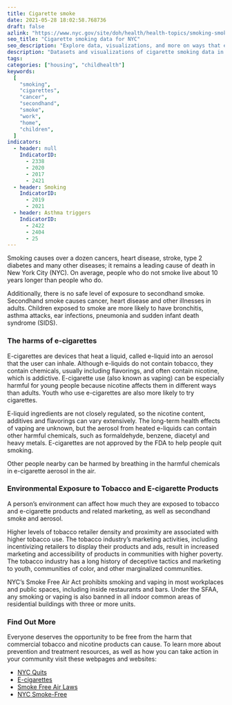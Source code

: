 ```yaml
---
title: Cigarette smoke
date: 2021-05-28 18:02:58.768736
draft: false
azlink: "https://www.nyc.gov/site/doh/health/health-topics/smoking-smoke-free-housing.page"
seo_title: "Cigarette smoking data for NYC"
seo_description: "Explore data, visualizations, and more on ways that environments shape health in New York City's neighborhoods."
description: "Datasets and visualizations of cigarette smoking data in NYC."
tags:
categories: ["housing", "childhealth"]
keywords:
  [
    "smoking",
    "cigarettes",
    "cancer",
    "secondhand",
    "smoke",
    "work",
    "home",
    "children",
  ]
indicators:
  - header: null
    IndicatorID:
      - 2338
      - 2020
      - 2017
      - 2421
  - header: Smoking
    IndicatorID:
      - 2019
      - 2021
  - header: Asthma triggers
    IndicatorID:
      - 2422
      - 2404
      - 25
---
```


Smoking causes over a dozen cancers, heart disease, stroke, type 2 diabetes and many other diseases; it remains a leading cause of death in New York City (NYC). On average, people who do not smoke live about 10 years longer than people who do.

Additionally, there is no safe level of exposure to secondhand smoke. Secondhand smoke causes cancer, heart disease and other illnesses in adults. Children exposed to smoke are more likely to have bronchitis, asthma attacks, ear infections, pneumonia and sudden infant death syndrome (SIDS).

### The harms of e-cigarettes

E-cigarettes are devices that heat a liquid, called e-liquid into an aerosol that the user can inhale. Although e-liquids do not contain tobacco, they contain chemicals, usually including flavorings, and often contain nicotine, which is addictive. E-cigarette use (also known as vaping) can be especially harmful for young people because nicotine affects them in different ways than adults. Youth who use e-cigarettes are also more likely to try cigarettes.

E-liquid ingredients are not closely regulated, so the nicotine content, additives and flavorings can vary extensively. The long-term health effects of vaping are unknown, but the aerosol from heated e-liquids can contain other harmful chemicals, such as formaldehyde, benzene, diacetyl and heavy metals. E-cigarettes are not approved by the FDA to help people quit smoking.

Other people nearby can be harmed by breathing in the harmful chemicals in e-cigarette aerosol in the air.

### Environmental Exposure to Tobacco and E-cigarette Products

A person’s environment can affect how much they are exposed to tobacco and e-cigarette products and related marketing, as well as secondhand smoke and aerosol.

Higher levels of tobacco retailer density and proximity are associated with higher tobacco use. The tobacco industry’s marketing activities, including incentivizing retailers to display their products and ads, result in increased marketing and accessibility of products in communities with higher poverty. The tobacco industry has a long history of deceptive tactics and marketing to youth, communities of color, and other marginalized communities.

NYC’s Smoke Free Air Act prohibits smoking and vaping in most workplaces and public spaces, including inside restaurants and bars. Under the SFAA, any smoking or vaping is also banned in all indoor common areas of residential buildings with three or more units.

### Find Out More

Everyone deserves the opportunity to be free from the harm that commercial tobacco and nicotine products can cause. To learn more about prevention and treatment resources, as well as how you can take action in your community visit these webpages and websites:

- [NYC Quits](https://www1.nyc.gov/site/doh/health/health-topics/smoking-nyc-quits.page)
- [E-cigarettes](https://www1.nyc.gov/site/doh/health/health-topics/smoking-e-cigarettes.page)
- [Smoke Free Air Laws](https://www1.nyc.gov/site/doh/business/permits-and-licenses/smoke-free-air-act-exemptions-and-registrations.page)
- [NYC Smoke-Free](https://nycsmokefree.org/)
